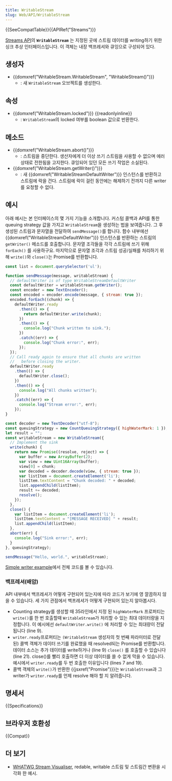 ```yaml
---
title: WritableStream
slug: Web/API/WritableStream
---
```


{{SeeCompatTable}}{{APIRef("Streams")}}

[Streams API](/ko/docs/Web/API/Streams_API)의 **`WritableStream`** 는 지정된 곳에 스트림 데이터를 writing하기 위한 싱크 추상 인터페이스입니다. 이 객체는 내장 백프레셔와 큐잉으로 구성되어 있다.

## 생성자

- {{domxref("WritableStream.WritableStream", "WritableStream()")}}
  - : 새 `WritableStream` 오브젝트를 생성한다.

## 속성

- {{domxref("WritableStream.locked")}} {{readonlyinline}}
  - : `WritableStream`의 locked 여부를 boolean 값으로 반환한다.

## 메소드

- {{domxref("WritableStream.abort()")}}
  - : 스트림을 중단한다. 생산자에게 더 이상 쓰기 스트림을 사용할 수 없으며 에러 상태로 전한됨을 고지한다. 큐잉되어 있던 모든 쓰기 작업은 소실된다.
- {{domxref("WritableStream.getWriter()")}}
  - : 새 {{domxref("WritableStreamDefaultWriter")}} 인스턴스를 반환하고 스트림에 락을 건다. 스트림에 락이 걸린 동안에는 해제하기 전까지 다른 writer를 요청할 수 없다.

## 예시

아래 예시는 본 인터페이스의 몇 가지 기능을 소개합니다. 커스텀 콜백과 API를 통한 queuing strategy 값을 가지고 `WritableStream`을 생성하는 법을 보여줍니다. 그 후 생성된 스트림과 문자열을 전달하여 `sendMessage()`를 합니다. 함수 내부에선 {{domxref("WritableStreamDefaultWriter")}} 인스턴스를 반환하는 스트림의 `getWriter()` 메소드를 호출합니다. 문자열 조각들을 각각 스트림에 쓰기 위해 `forEach()` 를 사용하구요. 마지막으로 문자열 조각과 스트림 성공/실패를 처리하기 위해 `write()`와 `close()`는 Promise를 반환합니다.

```js
const list = document.querySelector('ul');

function sendMessage(message, writableStream) {
  // defaultWriter is of type WritableStreamDefaultWriter
  const defaultWriter = writableStream.getWriter();
  const encoder = new TextEncoder();
  const encoded = encoder.encode(message, { stream: true });
  encoded.forEach((chunk) => {
    defaultWriter.ready
      .then(() => {
        return defaultWriter.write(chunk);
      })
      .then(() => {
        console.log("Chunk written to sink.");
      })
      .catch((err) => {
        console.log("Chunk error:", err);
      });
  });
  // Call ready again to ensure that all chunks are written
  //   before closing the writer.
  defaultWriter.ready
    .then(() => {
      defaultWriter.close();
    })
    .then(() => {
      console.log("All chunks written");
    })
    .catch((err) => {
      console.log("Stream error:", err);
    });
}

const decoder = new TextDecoder("utf-8");
const queuingStrategy = new CountQueuingStrategy({ highWaterMark: 1 });
let result = "";
const writableStream = new WritableStream({
  // Implement the sink
  write(chunk) {
    return new Promise((resolve, reject) => {
      var buffer = new ArrayBuffer(2);
      var view = new Uint16Array(buffer);
      view[0] = chunk;
      var decoded = decoder.decode(view, { stream: true });
      var listItem = document.createElement('li');
      listItem.textContent = "Chunk decoded: " + decoded;
      list.appendChild(listItem);
      result += decoded;
      resolve();
    });
  },
  close() {
    var listItem = document.createElement('li');
    listItem.textContent = "[MESSAGE RECEIVED] " + result;
    list.appendChild(listItem);
  },
  abort(err) {
    console.log("Sink error:", err);
  }
}, queuingStrategy);

sendMessage("Hello, world.", writableStream);
```

[Simple writer example](https://mdn.github.io/dom-examples/streams/simple-writer/)에서 전체 코드를 볼 수 있습니다.

### 백프레셔(배압)

API 내부에서 백프레셔가 어떻게 구현되어 있는지에 따라 코드가 보기에 영 깔끔하지 않을 수 있습니다. 세 가지 관점에서 백프레셔가 어떻게 구현되어 있는지 알아봅시다.

- Counting strategy를 생성할 때 35라인에서 지정 된 `highWaterMark` 프로퍼티는 `write()`를 한 번 호출할때 `WritableStream`가 처리할 수 있는 최대 데이터량을 지정합니다. 이 예시에선 `defaultWriter.write()` 에 처리할 수 있는 최대량이 전달됩니다 (line 9).
- `writer.ready`프로퍼티는 `(WritableStream` 생성자의 첫 번째 파라미터로 전달 된) 콜백 객체가 데이터 쓰기를 완료했을 때 resolved되는 Promise를 반환합니다. 데이터 소스는 추가 데이터를 write하거나 (line 9) `close()` 를 호출할 수 있습니다(line 21). close()를 빨리 호출하면 더 이상 데이터를 쓸 수 없게 막을 수 있습니다. 예시에서 `writer.ready`를 두 번 호출한 이유입니다 (lines 7 and 19).
- 콜백 객체의 `write()`가 반환한 {{jsxref("Promise")}}는 `WritableStream`과 그 writer가 `writer.ready`를 언제 resolve 해야 할 지 알려줍니다.

## 명세서

{{Specifications}}

## 브라우저 호환성

{{Compat}}

## 더 보기

- [WHATWG Stream Visualiser](https://whatwg-stream-visualizer.glitch.me/), redable, writable 스트림 및 스트림간 변환을 시각화 한 예시.
